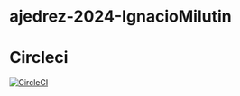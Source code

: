 # ajedrez-2024-IgnacioMilutin

# Circleci
[![CircleCI](https://dl.circleci.com/status-badge/img/gh/um-computacion-tm/ajedrez-2024-IgnacioMilutin/tree/main.svg?style=svg)](https://dl.circleci.com/status-badge/redirect/gh/um-computacion-tm/ajedrez-2024-IgnacioMilutin/tree/main)